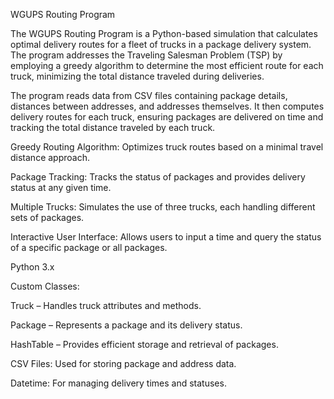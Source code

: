 WGUPS Routing Program

The WGUPS Routing Program is a Python-based simulation that calculates optimal delivery routes for a fleet of trucks in a package delivery system. 
The program addresses the Traveling Salesman Problem (TSP) by employing a greedy algorithm to determine the most efficient route for each truck, minimizing the total distance traveled during deliveries.

The program reads data from CSV files containing package details, distances between addresses, and addresses themselves. It then computes delivery routes for each truck, ensuring packages are delivered on time and tracking the total distance traveled by each truck.

Greedy Routing Algorithm: Optimizes truck routes based on a minimal travel distance approach.

Package Tracking: Tracks the status of packages and provides delivery status at any given time.

Multiple Trucks: Simulates the use of three trucks, each handling different sets of packages.

Interactive User Interface: Allows users to input a time and query the status of a specific package or all packages.


Python 3.x

Custom Classes:

Truck – Handles truck attributes and methods.

Package – Represents a package and its delivery status.

HashTable – Provides efficient storage and retrieval of packages.

CSV Files: Used for storing package and address data.

Datetime: For managing delivery times and statuses.
